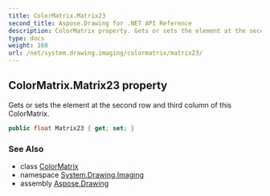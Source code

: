 ```yaml
---
title: ColorMatrix.Matrix23
second_title: Aspose.Drawing for .NET API Reference
description: ColorMatrix property. Gets or sets the element at the second row and third column of this ColorMatrix
type: docs
weight: 160
url: /net/system.drawing.imaging/colormatrix/matrix23/
---
```

## ColorMatrix.Matrix23 property

Gets or sets the element at the second row and third column of this ColorMatrix.

```csharp
public float Matrix23 { get; set; }
```

### See Also

* class [ColorMatrix](../)
* namespace [System.Drawing.Imaging](../../colormatrix/)
* assembly [Aspose.Drawing](../../../)


